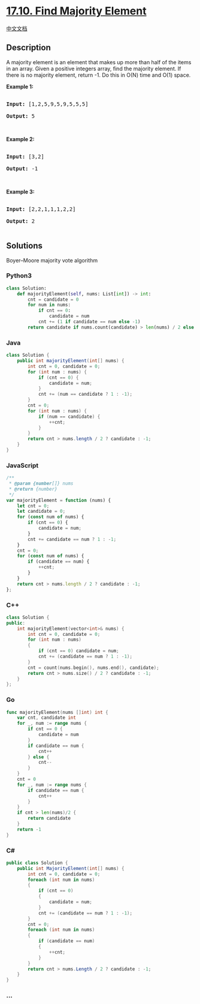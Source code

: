 # [17.10. Find Majority Element](https://leetcode-cn.com/problems/find-majority-element-lcci)

[中文文档](/lcci/17.10.Find%20Majority%20Element/README.md)

## Description

<p>A majority element is an element that makes up more than half of the items in an array. Given a positive integers array, find the majority element. If there is no majority element, return -1. Do this in O(N) time and O(1) space.</p>

<p><strong>Example 1: </strong></p>

<pre>

<strong>Input: </strong>[1,2,5,9,5,9,5,5,5]

<strong>Output: </strong>5</pre>

<p>&nbsp;</p>

<p><strong>Example 2: </strong></p>

<pre>

<strong>Input: </strong>[3,2]

<strong>Output: </strong>-1</pre>

<p>&nbsp;</p>

<p><strong>Example 3: </strong></p>

<pre>

<strong>Input: </strong>[2,2,1,1,1,2,2]

<strong>Output: </strong>2

</pre>

## Solutions

Boyer–Moore majority vote algorithm

<!-- tabs:start -->

### **Python3**

```python
class Solution:
    def majorityElement(self, nums: List[int]) -> int:
        cnt = candidate = 0
        for num in nums:
            if cnt == 0:
                candidate = num
            cnt += (1 if candidate == num else -1)
        return candidate if nums.count(candidate) > len(nums) / 2 else -1
```

### **Java**

```java
class Solution {
    public int majorityElement(int[] nums) {
        int cnt = 0, candidate = 0;
        for (int num : nums) {
            if (cnt == 0) {
                candidate = num;
            }
            cnt += (num == candidate ? 1 : -1);
        }
        cnt = 0;
        for (int num : nums) {
            if (num == candidate) {
                ++cnt;
            }
        }
        return cnt > nums.length / 2 ? candidate : -1;
    }
}
```

### **JavaScript**

```js
/**
 * @param {number[]} nums
 * @return {number}
 */
var majorityElement = function (nums) {
    let cnt = 0;
    let candidate = 0;
    for (const num of nums) {
        if (cnt == 0) {
            candidate = num;
        }
        cnt += candidate == num ? 1 : -1;
    }
    cnt = 0;
    for (const num of nums) {
        if (candidate == num) {
            ++cnt;
        }
    }
    return cnt > nums.length / 2 ? candidate : -1;
};
```

### **C++**

```cpp
class Solution {
public:
    int majorityElement(vector<int>& nums) {
        int cnt = 0, candidate = 0;
        for (int num : nums)
        {
            if (cnt == 0) candidate = num;
            cnt += (candidate == num ? 1 : -1);
        }
        cnt = count(nums.begin(), nums.end(), candidate);
        return cnt > nums.size() / 2 ? candidate : -1;
    }
};
```

### **Go**

```go
func majorityElement(nums []int) int {
	var cnt, candidate int
	for _, num := range nums {
		if cnt == 0 {
			candidate = num
		}
		if candidate == num {
			cnt++
		} else {
			cnt--
		}
	}
	cnt = 0
	for _, num := range nums {
		if candidate == num {
			cnt++
		}
	}
	if cnt > len(nums)/2 {
		return candidate
	}
	return -1
}
```

### **C#**

```cs
public class Solution {
    public int MajorityElement(int[] nums) {
        int cnt = 0, candidate = 0;
        foreach (int num in nums)
        {
            if (cnt == 0)
            {
                candidate = num;
            }
            cnt += (candidate == num ? 1 : -1);
        }
        cnt = 0;
        foreach (int num in nums)
        {
            if (candidate == num)
            {
                ++cnt;
            }
        }
        return cnt > nums.Length / 2 ? candidate : -1;
    }
}
```

### **...**

```

```

<!-- tabs:end -->
